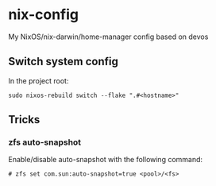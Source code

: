 # nix-config
My NixOS/nix-darwin/home-manager config based on devos


## Switch system config

In the project root:

```
sudo nixos-rebuild switch --flake ".#<hostname>"
```


## Tricks

### zfs auto-snapshot

Enable/disable auto-snapshot with the following command:

```
# zfs set com.sun:auto-snapshot=true <pool>/<fs>
```
